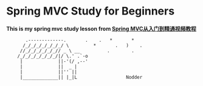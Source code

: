 # Spring MVC Study for Beginners

**This is my spring mvc study lesson from [Spring MVC从入门到精通视频教程](http://edu.51cto.com/course/2224.html)**

```
       .-------------.       .    .   *       *   
      /_/_/_/_/_/_/_/ \         *       .   )    .
     //_/_/_/_/_/_// _ \ __          .        .   
    /_/_/_/_/_/_/_/|/ \.' .`-o                    
     |             ||-'(/ ,--'                    
     |             ||  _ |                        
     |             ||'' ||                        
     |_____________|| |_|L                  Nodder
```

